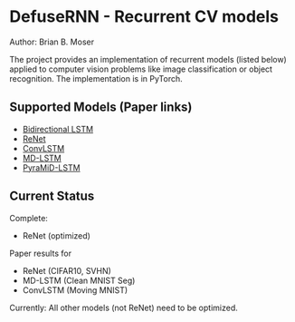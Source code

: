 # DefuseRNN - Recurrent CV models

Author: Brian B. Moser

<p>
The project provides an implementation of recurrent models (listed below) applied to computer vision problems like 
image classification or object recognition. The implementation is in PyTorch.
<p/>

## Supported Models (Paper links)

* [Bidirectional LSTM](https://pdfs.semanticscholar.org/4b80/89bc9b49f84de43acc2eb8900035f7d492b2.pdf)
* [ReNet](https://arxiv.org/abs/1505.00393)
* [ConvLSTM](https://arxiv.org/abs/1506.04214)
* [MD-LSTM](https://arxiv.org/abs/0705.2011)
* [PyraMiD-LSTM](https://arxiv.org/abs/1506.07452)

## Current Status

Complete:
- ReNet (optimized)

Paper results for
- ReNet (CIFAR10, SVHN)
- MD-LSTM (Clean MNIST Seg)
- ConvLSTM (Moving MNIST)

Currently:
All other models (not ReNet) need to be optimized.

